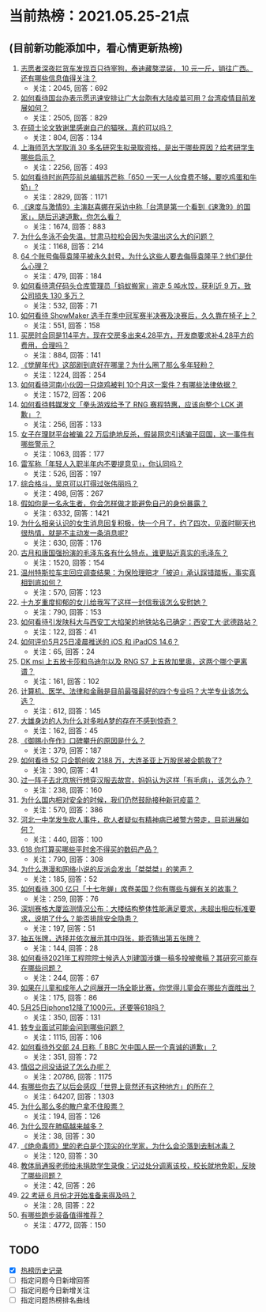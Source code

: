 # 当前热榜：2021.05.25-21点
## (目前新功能添加中，看心情更新热榜)
1. [志愿者深夜拦货车发现百只待宰狗，泰迪藏獒混装， 10 元一斤，销往广西。还有哪些信息值得关注？](https://www.zhihu.com/question/461282064)
    * 关注：2045, 回答：692
2. [如何看待国台办表示愿迅速安排让广大台胞有大陆疫苗可用？台湾疫情目前发展如何？](https://www.zhihu.com/question/461266182)
    * 关注：2505, 回答：829
3. [在硕士论文致谢里感谢自己的猫咪，真的可以吗？](https://www.zhihu.com/question/461220227)
    * 关注：804, 回答：134
4. [上海师范大学取消 30 多名研究生拟录取资格，是出于哪些原因？给考研学生哪些启示？](https://www.zhihu.com/question/461141160)
    * 关注：2256, 回答：493
5. [如何看待时尚芭莎前总编辑苏芒称「650 一天一人伙食费不够，要吃鸡蛋和牛奶」?](https://www.zhihu.com/question/461057693)
    * 关注：2829, 回答：1171
6. [《速度与激情9》主演赵喜娜在采访中称「台湾是第一个看到《速激9》的国家」，随后迅速道歉，你怎么看？](https://www.zhihu.com/question/461250975)
    * 关注：1674, 回答：883
7. [为什么冬泳不会失温，甘肃马拉松会因为失温出这么大的问题？](https://www.zhihu.com/question/460950129)
    * 关注：1168, 回答：214
8. [64 个账号侮辱袁隆平被永久封号，为什么这些人要去侮辱袁隆平？他们是什么心理？](https://www.zhihu.com/question/461316765)
    * 关注：479, 回答：184
9. [如何看待湾仔码头仓库管理员「蚂蚁搬家」盗走 5 吨水饺，获利近 9 万，致公司损失 130 多万？](https://www.zhihu.com/question/461183162)
    * 关注：532, 回答：71
10. [如何看待 ShowMaker 选手在季中冠军赛半决赛及决赛后，久久靠在椅子上？](https://www.zhihu.com/question/460956969)
    * 关注：551, 回答：158
11. [买房时合同是114平方，现在交房多出来4.28平方，开发商要求补4.28平方的费用，合理吗？](https://www.zhihu.com/question/460780593)
    * 关注：884, 回答：141
12. [《觉醒年代》这部剧到底好在哪里？为什么圈了那么多年轻粉？](https://www.zhihu.com/question/459410613)
    * 关注：1224, 回答：254
13. [如何看待河南小伙因一只烧鸡被判 10个月这一案件？有哪些法律依据？](https://www.zhihu.com/question/460929448)
    * 关注：1572, 回答：206
14. [如何看待韩媒发文「拳头游戏给予了 RNG 赛程特惠，应该向整个 LCK 道歉」？](https://www.zhihu.com/question/461315452)
    * 关注：256, 回答：133
15. [女子在理财平台被骗 22 万后绝地反杀，假装网恋引诱骗子回国，这一事件有哪些警示？](https://www.zhihu.com/question/461157072)
    * 关注：1063, 回答：177
16. [雷军称「年轻人入职半年内不要提意见」，你认同吗？](https://www.zhihu.com/question/461347400)
    * 关注：526, 回答：197
17. [综合格斗，吴京可以打得过张伟丽吗？](https://www.zhihu.com/question/423787485)
    * 关注：498, 回答：267
18. [假如你是一名永生者，你会怎样做才能避免自己的身份暴露？](https://www.zhihu.com/question/438453657)
    * 关注：6332, 回答：1421
19. [为什么相亲认识的女生消息回复积极，快一个月了，约了四次，见面时聊天也很热情，就是不主动发一条消息呢?](https://www.zhihu.com/question/460678480)
    * 关注：630, 回答：176
20. [古月和唐国强扮演的毛泽东各有什么特点，谁更贴近真实的毛泽东？](https://www.zhihu.com/question/36988226)
    * 关注：1520, 回答：154
21. [温州特斯拉车主回应调查结果：为保险理赔才「被迫」承认踩错踏板，事实真相到底如何？](https://www.zhihu.com/question/461186429)
    * 关注：570, 回答：123
22. [十九岁重度抑郁的女儿给我写了这样一封信我该怎么安慰她？](https://www.zhihu.com/question/460881487)
    * 关注：790, 回答：153
23. [如何看待引发陕科大与西安工大掐架的地铁站名已确定：西安工大·武德路站？](https://www.zhihu.com/question/461160602)
    * 关注：122, 回答：41
24. [如何评价5月25日凌晨推送的 iOS 和 iPadOS 14.6？](https://www.zhihu.com/question/461255795)
    * 关注：65, 回答：24
25. [DK msi 上五放卡莎和乌迪尔以及 RNG S7 上五放加里奥，这两个哪个更离谱？](https://www.zhihu.com/question/461135171)
    * 关注：161, 回答：102
26. [计算机、医学、法律和金融是目前最强最好的四个专业吗？大学专业该怎么选？](https://www.zhihu.com/question/458947942)
    * 关注：612, 回答：145
27. [大雄身边的人为什么对多啦A梦的存在不感到惊奇？](https://www.zhihu.com/question/284594524)
    * 关注：162, 回答：45
28. [《御赐小仵作》口碑攀升的原因是什么？](https://www.zhihu.com/question/458323942)
    * 关注：379, 回答：187
29. [如何看待 52 只企鹅创收 2188 万，大连圣亚上万股民被企鹅救了?](https://www.zhihu.com/question/460735226)
    * 关注：390, 回答：41
30. [过一阵子去北京旅行想穿汉服去故宫，妈妈认为这样「有毛病」，该怎么办？](https://www.zhihu.com/question/456328349)
    * 关注：238, 回答：160
31. [为什么国内相对安全的时候，我们仍然鼓励接种新冠疫苗？](https://www.zhihu.com/question/460128927)
    * 关注：570, 回答：386
32. [河北一中学发生砍人事件，砍人者疑似有精神病已被警方带走，目前进展如何？](https://www.zhihu.com/question/461161536)
    * 关注：440, 回答：100
33. [618 你打算买哪些平时舍不得买的数码产品？](https://www.zhihu.com/question/399994145)
    * 关注：790, 回答：308
34. [为什么港漫和网络小说的反派会发出「桀桀桀」的笑声？](https://www.zhihu.com/question/318052604)
    * 关注：185, 回答：52
35. [如何看待 300 亿只「十七年蝉」席卷美国？你有哪些与蝉有关的故事？](https://www.zhihu.com/question/461290050)
    * 关注：259, 回答：76
36. [深圳赛格大厦监测情况公布：大楼结构整体性能满足要求，未超出相应标准要求，说明了什么？能否排除安全隐患？](https://www.zhihu.com/question/461333182)
    * 关注：197, 回答：51
37. [抽五张牌，选择并依次展示其中四张，能否猜出第五张牌？](https://www.zhihu.com/question/460518784)
    * 关注：144, 回答：28
38. [如何看待2021年工程院院士候选人刘建国涉嫌一稿多投被撤稿？其研究可能存在哪些问题？](https://www.zhihu.com/question/456861375)
    * 关注：244, 回答：67
39. [如果在儿童和成年人之间展开一场全能比赛，你觉得儿童会在哪些方面胜出？](https://www.zhihu.com/question/459854374)
    * 关注：175, 回答：86
40. [5月25日iphone12降了1000元，还要等618吗？](https://www.zhihu.com/question/461245434)
    * 关注：350, 回答：131
41. [转专业面试可能会问到哪些问题？](https://www.zhihu.com/question/32287569)
    * 关注：1115, 回答：106
42. [如何看待外交部 24 日称「 BBC 欠中国人民一个真诚的道歉」？](https://www.zhihu.com/question/461173656)
    * 关注：351, 回答：72
43. [情侣之间没话说了怎么办呢？](https://www.zhihu.com/question/348132267)
    * 关注：20786, 回答：1175
44. [有哪些你去了以后会感叹「世界上竟然还有这种地方」的所在？](https://www.zhihu.com/question/42088685)
    * 关注：64207, 回答：1303
45. [为什么那么多的散户拿不住股票？](https://www.zhihu.com/question/454430837)
    * 关注：194, 回答：126
46. [为什么现在肺癌越来越多？](https://www.zhihu.com/question/454025025)
    * 关注：38, 回答：30
47. [《绝命毒师》里的老白是个顶尖的化学家，为什么会沦落到去制冰毒？](https://www.zhihu.com/question/25830031)
    * 关注：120, 回答：30
48. [教体局通报老师给未捐款学生录像：记过处分调离该校，校长就地免职，反映了哪些问题？](https://www.zhihu.com/question/460650421)
    * 关注：42, 回答：26
49. [22 考研 6 月份才开始准备来得及吗？](https://www.zhihu.com/question/460617096)
    * 关注：28, 回答：22
50. [有哪些跑步装备值得推荐？](https://www.zhihu.com/question/21790313)
    * 关注：4772, 回答：150
## TODO
* [x] [热榜历史记录](hot_history/AllHot.md)
* [ ] 指定问题今日新增回答
* [ ] 指定问题今日新增关注
* [ ] 指定问题热榜排名曲线
